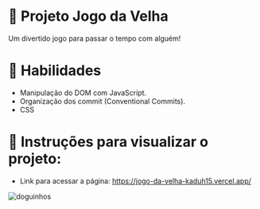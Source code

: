 # 👵 Projeto Jogo da Velha
Um divertido jogo para passar o tempo com alguém!

# 📌 Habilidades
- Manipulação do DOM com JavaScript.
- Organização dos commit (Conventional Commits).
- CSS

# 📌 Instruções para visualizar o projeto:
- Link para acessar a página: https://jogo-da-velha-kaduh15.vercel.app/

![doguinhos](https://github.com/Kaduh15/jogo-da-velha/blob/master/0.gif?raw=true)
